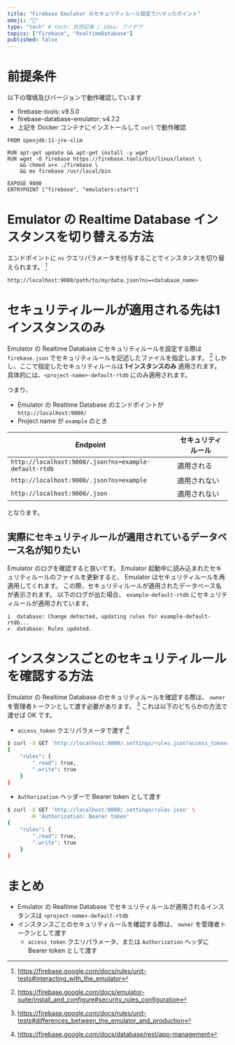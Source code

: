 ```yaml
---
title: "Firebase Emulator のセキュリティルール設定でハマったポイント"
emoji: "📛"
type: "tech" # tech: 技術記事 / idea: アイデア
topics: ["Firebase", "RealtimeDatabase"]
published: false
---
```


# 前提条件

以下の環境及びバージョンで動作確認しています

- firebase-tools: v9.5.0
- firebase-database-emulator: v4.7.2
- 上記を Docker コンテナにインストールして `curl` で動作確認

```Dockerfile:Dockerfile
FROM openjdk:11-jre-slim

RUN apt-get update && apt-get install -y wget
RUN wget -O firebase https://firebase.tools/bin/linux/latest \
    && chmod u+x ./firebase \
    && mv firebase /usr/local/bin

EXPOSE 9000
ENTRYPOINT ["firebase", "emulators:start"]
```

# Emulator の Realtime Database インスタンスを切り替える方法

エンドポイントに `ns` クエリパラメータを付与することでインスタンスを切り替えられます。 [^specify-database-instance]

```
http://localhost:9000/path/to/my/data.json?ns=<database_name>
```

# セキュリティルールが適用される先は1インスタンスのみ

Emulator の Realtime Database にセキュリティルールを設定する際は `firebase.json` でセキュリティルールを記述したファイルを指定します。 [^setting-emulator-security-rules]
しかし、ここで指定したセキュリティルールは **1インスタンスのみ** 適用されます。
具体的には、`<project-name>-default-rtdb` にのみ適用されます。

つまり、

- Emulator の Realtime Database のエンドポイントが `http://localhost:9000/`
- Project name が `example` のとき

| Endpoint | セキュリティルール |
| -------- | --------------- |
| `http://localhost:9000/.json?ns=example-default-rtdb` | 適用される |
| `http://localhost:9000/.json?ns=example` | 適用されない |
| `http://localhost:9000/.json` | 適用されない |

となります。

## 実際にセキュリティルールが適用されているデータベース名が知りたい

Emulator のログを確認すると良いです。
Emulator 起動中に読み込まれたセキュリティルールのファイルを更新すると、 Emulator はセキュリティルールを再適用してくれます。
この際、セキュリティルールが適用されたデータベース名が表示されます。
以下のログが出た場合、 `example-default-rtdb` にセキュリティルールが適用されています。

```
i  database: Change detected, updating rules for example-default-rtdb...
✔  database: Rules updated.
```

# インスタンスごとのセキュリティルールを確認する方法

Emulator の Realtime Database のセキュリティルールを確認する際は、 `owner` を管理者トークンとして渡す必要があります。 [^admin-auth-token]
これは以下のどちらかの方法で渡せば OK です。

- `access_token` クエリパラメータで渡す [^access-token]

```bash
$ curl -X GET 'http://localhost:9000/.settings/rules.json?access_token=owner'
{
    "rules": {
        ".read": true,
        ".write": true
    }
}
```

- `Authorization` ヘッダーで Bearer token として渡す

```bash
$ curl -X GET 'http://localhost:9000/.settings/rules.json' \
       -H 'Authorization: Bearer token'
{
    "rules": {
        ".read": true,
        ".write": true
    }
}
```

# まとめ
- Emulator の Realtime Database でセキュリティルールが適用されるインスタンスは `<project-name>-default-rtdb`
- インスタンスごとのセキュリティルールを確認する際は、 `owner` を管理者トークンとして渡す
  - `access_token` クエリパラメータ、または `Authorization` ヘッダに Bearer token として渡す

[^specify-database-instance]: https://firebase.google.com/docs/rules/unit-tests#interacting_with_the_emulator
[^setting-emulator-security-rules]: https://firebase.google.com/docs/emulator-suite/install_and_configure#security_rules_configuration
[^admin-auth-token]: https://firebase.google.com/docs/rules/unit-tests#differences_between_the_emulator_and_production
[^access-token]: https://firebase.google.com/docs/database/rest/app-management
